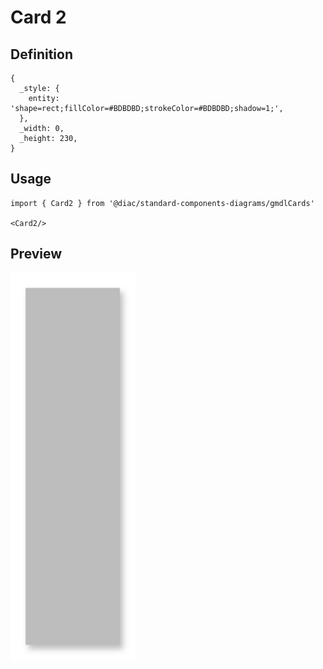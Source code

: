 # Card 2

## Definition

```
{
  _style: { 
    entity: 'shape=rect;fillColor=#BDBDBD;strokeColor=#BDBDBD;shadow=1;',
  },
  _width: 0,
  _height: 230,
}
```

## Usage

```
import { Card2 } from '@diac/standard-components-diagrams/gmdlCards'

<Card2/>
```

## Preview

<img src="./card-2.png" width="200"/>

